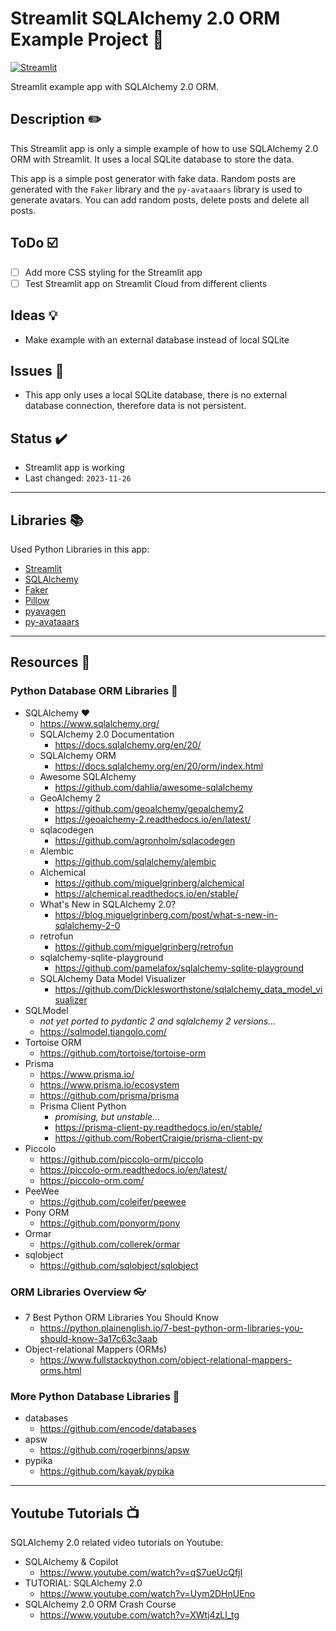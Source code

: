 <!-- markdownlint-disable MD026 -->
# Streamlit SQLAlchemy 2.0 ORM Example Project :dvd:

[![Streamlit](https://img.shields.io/badge/Go%20To-Streamlit%20Cloud-red?logo=streamlit)](https://app-sqlalchemy-mfda3ohswwpiu7vamuy54p.streamlit.app/)

Streamlit example app with SQLAlchemy 2.0 ORM.

## Description :pencil2:

This Streamlit app is only a simple example of how to use SQLAlchemy 2.0 ORM with Streamlit.
It uses a local SQLite database to store the data.

This app is a simple post generator with fake data.
Random posts are generated with the `Faker` library and the `py-avataaars` library is used to generate avatars.
You can add random posts, delete posts and delete all posts.

## ToDo :ballot_box_with_check:

- [ ] Add more CSS styling for the Streamlit app
- [ ] Test Streamlit app on Streamlit Cloud from different clients

## Ideas :bulb:

- Make example with an external database instead of local SQLite

## Issues :bug:

- This app only uses a local SQLite database, there is no external database connection, therefore data is not persistent.

## Status :heavy_check_mark:

- Streamlit app is working
- Last changed: `2023-11-26`

---

## Libraries :books:

Used Python Libraries in this app:

- [Streamlit](https://docs.streamlit.io/)
- [SQLAlchemy](https://www.sqlalchemy.org/)
- [Faker](https://faker.readthedocs.io/en/master/)
- [Pillow](https://pillow.readthedocs.io/en/stable/)
- [pyavagen](https://github.com/lxbrvr/pyavagen)
- [py-avataaars](https://github.com/kebu/py-avataaars)

---

## Resources :link:

### Python Database ORM Libraries :snake:

- SQLAlchemy :heart:
  - <https://www.sqlalchemy.org/>
  - SQLAlchemy 2.0 Documentation
    - <https://docs.sqlalchemy.org/en/20/>
  - SQLAlchemy ORM
    - <https://docs.sqlalchemy.org/en/20/orm/index.html>
  - Awesome SQLAlchemy
    - <https://github.com/dahlia/awesome-sqlalchemy>
  - GeoAlchemy 2
    - <https://github.com/geoalchemy/geoalchemy2>
    - <https://geoalchemy-2.readthedocs.io/en/latest/>
  - sqlacodegen
    - <https://github.com/agronholm/sqlacodegen>
  - Alembic
    - <https://github.com/sqlalchemy/alembic>
  - Alchemical
    - <https://github.com/miguelgrinberg/alchemical>
    - <https://alchemical.readthedocs.io/en/stable/>
  - What's New in SQLAlchemy 2.0?
    - <https://blog.miguelgrinberg.com/post/what-s-new-in-sqlalchemy-2-0>
  - retrofun
    - <https://github.com/miguelgrinberg/retrofun>
  - sqlalchemy-sqlite-playground
    - <https://github.com/pamelafox/sqlalchemy-sqlite-playground>
  - SQLAlchemy Data Model Visualizer
    - <https://github.com/Dicklesworthstone/sqlalchemy_data_model_visualizer>
- SQLModel
  - *not yet ported to pydantic 2 and sqlalchemy 2 versions...*
  - <https://sqlmodel.tiangolo.com/>
- Tortoise ORM
  - <https://github.com/tortoise/tortoise-orm>
- Prisma
  - <https://www.prisma.io/>
  - <https://www.prisma.io/ecosystem>
  - <https://github.com/prisma/prisma>
  - Prisma Client Python
    - *promising, but unstable...*
    - <https://prisma-client-py.readthedocs.io/en/stable/>
    - <https://github.com/RobertCraigie/prisma-client-py>
- Piccolo
  - <https://github.com/piccolo-orm/piccolo>
  - <https://piccolo-orm.readthedocs.io/en/latest/>
  - <https://piccolo-orm.com/>
- PeeWee
  - <https://github.com/coleifer/peewee>
- Pony ORM
  - <https://github.com/ponyorm/pony>
- Ormar
  - <https://github.com/collerek/ormar>
- sqlobject
  - <https://github.com/sqlobject/sqlobject>

### ORM Libraries Overview :eyeglasses:

- 7 Best Python ORM Libraries You Should Know
  - <https://python.plainenglish.io/7-best-python-orm-libraries-you-should-know-3a17c63c3aab>
- Object-relational Mappers (ORMs)
  - <https://www.fullstackpython.com/object-relational-mappers-orms.html>

### More Python Database Libraries :snake:

- databases
  - <https://github.com/encode/databases>
- apsw
  - <https://github.com/rogerbinns/apsw>
- pypika
  - <https://github.com/kayak/pypika>

---

## Youtube Tutorials :tv:

SQLAlchemy 2.0 related video tutorials on Youtube:

- SQLAlchemy & Copilot
  - <https://www.youtube.com/watch?v=qS7ueUcQfjI>
- TUTORIAL: SQLAlchemy 2.0
  - <https://www.youtube.com/watch?v=Uym2DHnUEno>
- SQLAlchemy 2.0 ORM Crash Course
  - <https://www.youtube.com/watch?v=XWtj4zLl_tg>
